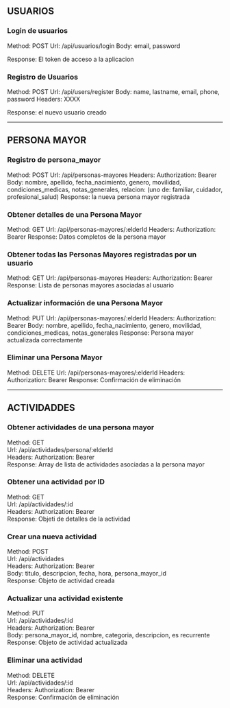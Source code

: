 ## USUARIOS

### Login de usuarios

Method: POST
Url: /api/usuarios/login
Body: email, password

Response: El token de acceso a la aplicacion

### Registro de Usuarios

Method: POST
Url: /api/users/register
Body: name, lastname, email, phone, password
Headers: XXXX

Response: el nuevo usuario creado

---

## PERSONA MAYOR

### Registro de persona_mayor

Method: POST
Url: /api/personas-mayores
Headers: Authorization: Bearer <token>
Body: nombre, apellido, fecha_nacimiento, genero, movilidad, condiciones_medicas, notas_generales, relacion: (uno de: familiar, cuidador, profesional_salud)
Response: la nueva persona mayor registrada

### Obtener detalles de una Persona Mayor

Method: GET
Url: /api/personas-mayores/:elderId
Headers: Authorization: Bearer <token>
Response: Datos completos de la persona mayor

### Obtener todas las Personas Mayores registradas por un usuario

Method: GET
Url: /api/personas-mayores
Headers: Authorization: Bearer <token>
Response: Lista de personas mayores asociadas al usuario

### Actualizar información de una Persona Mayor

Method: PUT
Url: /api/personas-mayores/:elderId
Headers: Authorization: Bearer <token>
Body: nombre, apellido, fecha_nacimiento, genero, movilidad, condiciones_medicas, notas_generales
Response: Persona mayor actualizada correctamente

### Eliminar una Persona Mayor

Method: DELETE
Url: /api/personas-mayores/:elderId
Headers: Authorization: Bearer <token>
Response: Confirmación de eliminación

---

## ACTIVIDADDES

### Obtener actividades de una persona mayor

Method: GET  
Url: /api/actividades/persona/:elderId  
Headers: Authorization: Bearer <token>  
Response: Array de lista de actividades asociadas a la persona mayor

### Obtener una actividad por ID

Method: GET  
Url: /api/actividades/:id  
Headers: Authorization: Bearer <token>  
Response: Objeti de detalles de la actividad

### Crear una nueva actividad

Method: POST  
Url: /api/actividades  
Headers: Authorization: Bearer <token>  
Body: titulo, descripcion, fecha, hora, persona_mayor_id  
Response: Objeto de actividad creada

### Actualizar una actividad existente

Method: PUT  
Url: /api/actividades/:id  
Headers: Authorization: Bearer <token>  
Body: persona_mayor_id, nombre, categoria, descripcion, es recurrente  
Response: Objeto de actividad actualizada

### Eliminar una actividad

Method: DELETE  
Url: /api/actividades/:id  
Headers: Authorization: Bearer <token>  
Response: Confirmación de eliminación

